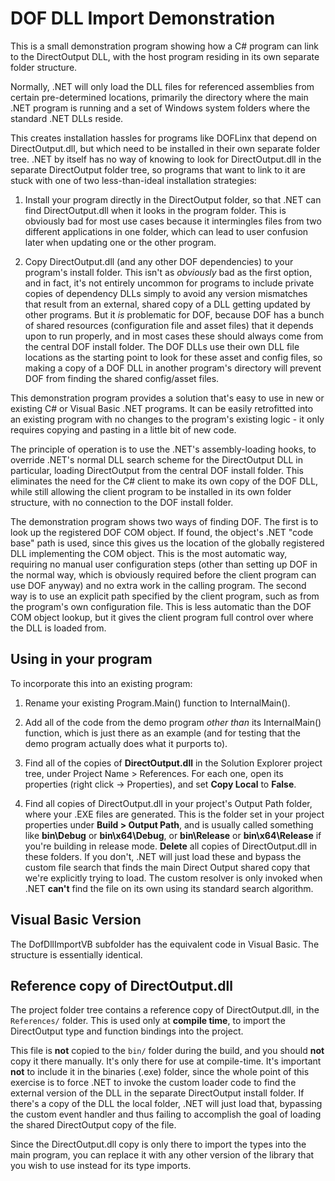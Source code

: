 # DOF DLL Import Demonstration

This is a small demonstration program showing how a C# program can
link to the DirectOutput DLL, with the host program residing in its
own separate folder structure.

Normally, .NET will only load the DLL files for referenced assemblies 
from certain pre-determined locations, primarily the directory where
the main .NET program is running and a set of Windows system folders
where the standard .NET DLLs reside.

This creates installation hassles for programs like DOFLinx that
depend on DirectOutput.dll, but which need to be installed in their
own separate folder tree.  .NET by itself has no way of knowing to
look for DirectOutput.dll in the separate DirectOutput folder tree,
so programs that want to link to it are stuck with one of two
less-than-ideal installation strategies:

1. Install your program directly in the DirectOutput folder, so that
.NET can find DirectOutput.dll when it looks in the program folder.
This is obviously bad for most use cases because it intermingles files
from two different applications in one folder, which can lead to user
confusion later when updating one or the other program.

2. Copy DirectOutput.dll (and any other DOF dependencies) to your
program's install folder.  This isn't as *obviously* bad as the first
option, and in fact, it's not entirely uncommon for programs to
include private copies of dependency DLLs simply to avoid any version
mismatches that result from an external, shared copy of a DLL getting
updated by other programs.  But it *is* problematic for DOF, because
DOF has a bunch of shared resources (configuration file and asset
files) that it depends upon to run properly, and in most cases these
should always come from the central DOF install folder.  The DOF DLLs
use their own DLL file locations as the starting point to look for
these asset and config files, so making a copy of a DOF DLL in another
program's directory will prevent DOF from finding the shared
config/asset files.

This demonstration program provides a solution that's easy to use in
new or existing C# or Visual Basic .NET programs.  It can be easily
retrofitted into an existing program with no changes to the program's
existing logic - it only requires copying and pasting in a little bit
of new code.  

The principle of operation is to use the .NET's assembly-loading
hooks, to override .NET's normal DLL search scheme for the
DirectOutput DLL in particular, loading DirectOutput from the central
DOF install folder.  This eliminates the need for the C# client to
make its own copy of the DOF DLL, while still allowing the client
program to be installed in its own folder structure, with no
connection to the DOF install folder. 

The demonstration program shows two ways of finding DOF.  The first is
to look up the registered DOF COM object.  If found, the object's .NET
"code base" path is used, since this gives us the location of the
globally registered DLL implementing the COM object.  This is the most
automatic way, requiring no manual user configuration steps (other
than setting up DOF in the normal way, which is obviously required
before the client program can use DOF anyway) and no extra work in the
calling program.  The second way is to use an explicit path specified
by the client program, such as from the program's own configuration
file.  This is less automatic than the DOF COM object lookup, but it
gives the client program full control over where the DLL is loaded
from.

## Using in your program

To incorporate this into an existing program:

1. Rename your existing Program.Main() function to InternalMain().

2. Add all of the code from the demo program *other than* its
InternalMain() function, which is just there as an example (and for
testing that the demo program actually does what it purports to).

3. Find all of the copies of **DirectOutput.dll** in the
Solution Explorer project tree, under Project Name > References.
For each one, open its properties (right click -> Properties),
and set **Copy Local** to **False**.

4. Find all copies of DirectOutput.dll in your project's Output Path
folder, where your .EXE files are generated.  This is the folder set
in your project properties under **Build > Output Path**, and is
usually called something like **bin\Debug** or **bin\x64\Debug**,
or **bin\Release** or **bin\x64\Release** if you're building in 
release mode.  **Delete** all copies of DirectOutput.dll in these
folders.  If you don't, .NET will just load these and bypass the
custom file search that finds the main Direct Output shared copy
that we're explicitly trying to load.  The custom resolver is only
invoked when .NET **can't** find the file on its own using its
standard search algorithm.


## Visual Basic Version

The DofDllImportVB subfolder has the equivalent code in Visual Basic.
The structure is essentially identical.

## Reference copy of DirectOutput.dll

The project folder tree contains a reference copy of DirectOutput.dll,
in the `References/` folder.   This is used only at **compile time**,
to import the DirectOutput type and function bindings into the project.

This file is **not** copied to the `bin/` folder during the build, and
you should **not** copy it there manually.  It's only there for use at
compile-time.  It's important **not** to include it in the binaries
(.exe) folder, since the whole point of this exercise is to force .NET
to invoke the custom loader code to find the external version of the
DLL in the separate DirectOutput install folder.  If there's a copy of
the DLL the local folder, .NET will just load that, bypassing the
custom event handler and thus failing to accomplish the goal of
loading the shared DirectOutput copy of the file.

Since the DirectOutput.dll copy is only there to import the types
into the main program, you can replace it with any other version of
the library that you wish to use instead for its type imports.
